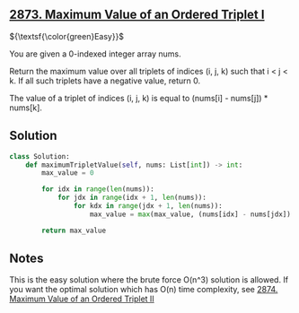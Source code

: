 ## [2873. Maximum Value of an Ordered Triplet I](https://leetcode.com/problems/maximum-value-of-an-ordered-triplet-i/)

${\textsf{\color{green}Easy}}$

You are given a 0-indexed integer array nums.

Return the maximum value over all triplets of indices (i, j, k) such that i < j < k. If all such triplets have a negative value, return 0.

The value of a triplet of indices (i, j, k) is equal to (nums[i] - nums[j]) * nums[k].

## Solution
```python
class Solution:
    def maximumTripletValue(self, nums: List[int]) -> int:
        max_value = 0

        for idx in range(len(nums)):
            for jdx in range(idx + 1, len(nums)):
                for kdx in range(jdx + 1, len(nums)):
                    max_value = max(max_value, (nums[idx] - nums[jdx]) * nums[kdx])

        return max_value
```

## Notes
This is the easy solution where the brute force O(n^3) solution is allowed. If you want the optimal solution which has O(n) time complexity, see [2874. Maximum Value of an Ordered Triplet II](./2874-maximum-value-of-an-ordered-triplet-ii.md)
